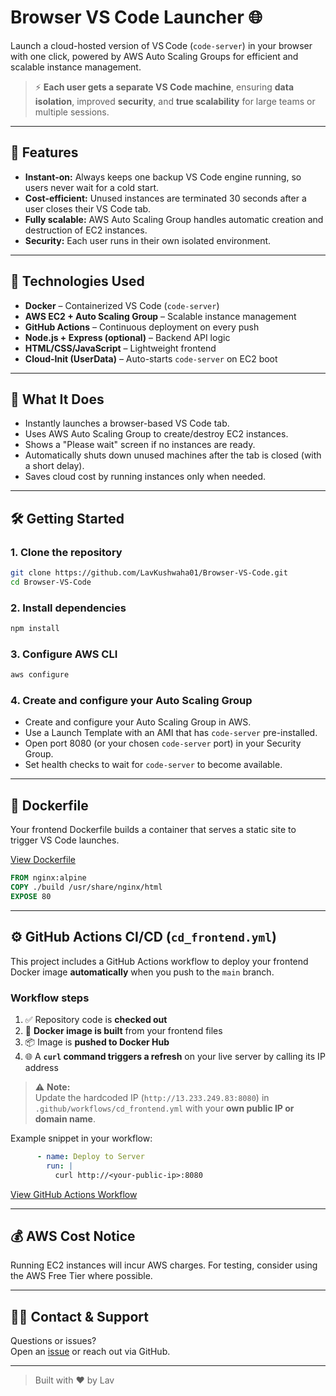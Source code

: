 # Browser VS Code Launcher 🌐

Launch a cloud-hosted version of VS Code (`code-server`) in your browser with one click, powered by AWS Auto Scaling Groups for efficient and scalable instance management.

> ⚡ **Each user gets a separate VS Code machine**, ensuring **data isolation**, improved **security**, and **true scalability** for large teams or multiple sessions.

---

## 🌟 Features

- **Instant-on:** Always keeps one backup VS Code engine running, so users never wait for a cold start.
- **Cost-efficient:** Unused instances are terminated 30 seconds after a user closes their VS Code tab.
- **Fully scalable:** AWS Auto Scaling Group handles automatic creation and destruction of EC2 instances.
- **Security:** Each user runs in their own isolated environment.

---

## 🔧 Technologies Used

- **Docker** – Containerized VS Code (`code-server`)
- **AWS EC2 + Auto Scaling Group** – Scalable instance management
- **GitHub Actions** – Continuous deployment on every push
- **Node.js + Express (optional)** – Backend API logic
- **HTML/CSS/JavaScript** – Lightweight frontend
- **Cloud-Init (UserData)** – Auto-starts `code-server` on EC2 boot

---

## 🚀 What It Does

- Instantly launches a browser-based VS Code tab.
- Uses AWS Auto Scaling Group to create/destroy EC2 instances.
- Shows a "Please wait" screen if no instances are ready.
- Automatically shuts down unused machines after the tab is closed (with a short delay).
- Saves cloud cost by running instances only when needed.

---

## 🛠️ Getting Started

### 1. Clone the repository

```bash
git clone https://github.com/LavKushwaha01/Browser-VS-Code.git
cd Browser-VS-Code
```

### 2. Install dependencies

```bash
npm install
```

### 3. Configure AWS CLI

```bash
aws configure
```

### 4. Create and configure your Auto Scaling Group

- Create and configure your Auto Scaling Group in AWS.
- Use a Launch Template with an AMI that has `code-server` pre-installed.
- Open port 8080 (or your chosen `code-server` port) in your Security Group.
- Set health checks to wait for `code-server` to become available.

---

## 🐳 Dockerfile

Your frontend Dockerfile builds a container that serves a static site to trigger VS Code launches.

[View Dockerfile](./Dockerfile)

```dockerfile
FROM nginx:alpine
COPY ./build /usr/share/nginx/html
EXPOSE 80
```

---

## ⚙️ GitHub Actions CI/CD (`cd_frontend.yml`)

This project includes a GitHub Actions workflow to deploy your frontend Docker image **automatically** when you push to the `main` branch.

### Workflow steps

1. ✅ Repository code is **checked out**
2. 🐳 **Docker image is built** from your frontend files
3. 📦 Image is **pushed to Docker Hub**
4. 🌐 A **`curl` command triggers a refresh** on your live server by calling its IP address

> ⚠️ **Note:**  
> Update the hardcoded IP (`http://13.233.249.83:8080`) in `.github/workflows/cd_frontend.yml` with your **own public IP or domain name**.

Example snippet in your workflow:
```yml
      - name: Deploy to Server
        run: |
          curl http://<your-public-ip>:8080
```
[View GitHub Actions Workflow](./.github/workflows/cd_frontend.yml)

---

## 💰 AWS Cost Notice

Running EC2 instances will incur AWS charges. For testing, consider using the AWS Free Tier where possible.

---

## 🙋‍♂️ Contact & Support

Questions or issues?  
Open an [issue](https://github.com/LavKushwaha01/Browser-VS-Code./issues) or reach out via GitHub.

---

> Built with ❤️ by Lav
